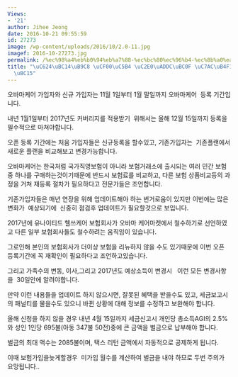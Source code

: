```yaml
---
Views:
- '21'
author: Jihee Jeong
date: 2016-10-21 09:55:59
id: 27273
image: /wp-content/uploads/2016/10/2.0-11.jpg
imagef: 2016-10-27273.jpg
permalink: /%ec%98%a4%eb%b0%94%eb%a7%88-%ec%bc%80%ec%96%b4-%ec%8b%a0%ea%b7%9c%eb%b0%8f-%ec%9e%ac%eb%93%b1%eb%a1%9d-%ec%9e%84%eb%b0%95/
title: "\uC624\uBC14\uB9C8 \uCF00\uC5B4 \uC2E0\uADDC\uBC0F \uC7AC\uB4F1\uB85D \uC784\
  \uBC15"
---
```


오바마케어 가입자와 신규 가입자는 11월 1일부터 1월 말일까지 오바마케어  등록 기간입니다.

내년 1월1일부터 2017년도 커버리지를 적용받기  위해서는 올해 12월 15일까지 등록을 필수적으로 마쳐야합니다.

오픈 등록 기간에는 처음 가입자들은 신규등록을 할수있고, 기존가입자는  기존플랜에서 새로운 플랜을 비교해보고 변경가능합니다.

오바마케어는 한국처럼 국가직영보험이 아니라 보험거래소에 출시되는 여러 민간 보험중 하나를 구매하는것이기때문에 반드시 보험료를 비교하고, 다른 보험 상품비교등의 과정을 거쳐 재등록 절차가 필요하다고 전문가들은 조언합니다.

기존가입자들은 매년 연장을 위해 업데이트해야 하는 번거로움이 있지만 이번에는 많은 변화가  예상되기에  신중히 점검후 업데이트가 필요할것으로 보입니다.

2017년에 유나이티드 헬쓰케어 보험회사가 오바마 케어마켓에서 철수하기로 선언하였고 다른 일부 보험회사들도 철수하려는 움직임이 있습니다.

그로인해 본인의 보험회사가 더이상 보험을 리뉴하지 않을 수도 있기때문에 이번 오픈 등록기간에 꼭 재확인이 필요하다고 조언하고있습니다.

그리고 가족수의 변동, 이사,그리고 2017년도 예상소득이 변경시   이런 모든 변경사항을  30일안에 알려야합니다.

만약 이런 내용들을 업데이트 하지 않으시면, 잘못된 혜택을 받을수도 있고, 세금보고시의 패널티를 물을수도 있으니 바뀐 상황에 대해 정보를 수정하고 보완해야 합니다.

올해 신청을 하지 않을 경우 내년 4월 15일까지 세금신고시 개인당 총소득AGI의 2.5%와 성인 1인당 695불(아동 347불 50전)중에 큰 금액을 벌금으로 납부해야 합니다.

벌금의 최대 액수는 2085불이며, 택스 리턴 금액에서 자동적으로 공제하게 됩니다.

이때 보험가입을늦게할경우  미가입 월수를 계산하여 벌금을 내야 하므로 두번 주의가 요망됩니다..